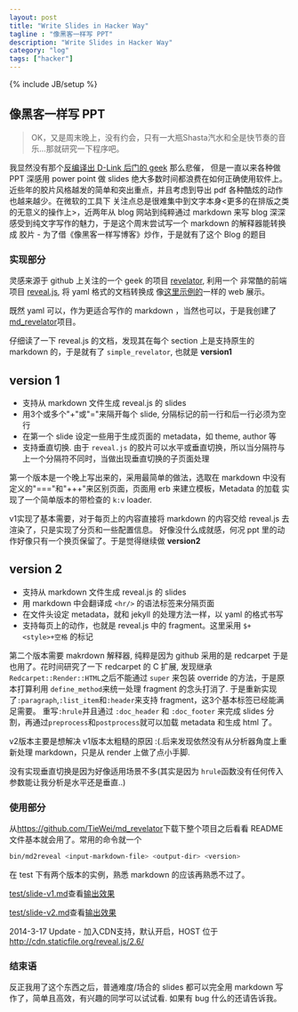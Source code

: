 ```yaml
---
layout: post
title: "Write Slides in Hacker Way"
tagline : "像黑客一样写 PPT"
description: "Write Slides in Hacker Way"
category: "log"
tags: ["hacker"]
---
```

{% include JB/setup %}

## 像黑客一样写 PPT

> OK，又是周末晚上，没有约会，只有一大瓶Shasta汽水和全是快节奏的音乐...那就研究一下程序吧。

我显然没有那个[反编译出 D-Link 后门的 geek](http://blog.jobbole.com/49959/) 那么悲催，
但是一直以来各种做 PPT 深感用 power point 做 slides 绝大多数时间都浪费在如何正确使用软件上。
近些年的胶片风格越发的简单和突出重点，并且考虑到导出 pdf 各种酷炫的动作也越来越少。在微软的工具下
关注点总是很难集中到文字本身<更多的在排版之类的无意义的操作上>，近两年从 blog 网站到纯粹通过
markdown 来写 blog 深深感受到纯文字写作的魅力，于是这个周末尝试写一个 markdown 的解释器能转换成
胶片 -  为了借《像黑客一样写博客》炒作，于是就有了这个 Blog 的题目

### 实现部分

灵感来源于 github 上关注的一个 geek 的项目 [revelator](https://github.com/mpdehaan/revelator), 利用一个
非常酷的前端项目 [reveal.js](https://github.com/hakimel/reveal.js/), 将 yaml 格式的文档转换成
像[这里示例的](http://lab.hakim.se/reveal-js/#/)一样的 web 展示。

既然 yaml 可以，作为更适合写作的 markdown ，当然也可以，于是我创建了 [md_revelator](https://github.com/TieWei/md_revelator)项目。

仔细读了一下 reveal.js 的文档，发现其在每个 section 上是支持原生的 markdown 的，于是就有了 `simple_revelator`, 也就是 **version1**

version 1 
---

* 支持从 markdown 文件生成 reveal.js 的 slides
* 用3个或多个"+"或"="来隔开每个 slide, 分隔标记的前一行和后一行必须为空行
* 在第一个 slide 设定一些用于生成页面的 metadata，如 theme, author 等
* 支持垂直切换. 由于 `reveal.js` 的胶片可以水平或垂直切换，所以当分隔符与上一个分隔符不同时，当做出现垂直切换的子页面处理

第一个版本是一个晚上写出来的，采用最简单的做法，选取在 markdown 中没有定义的"==="和"+++"来区别页面，页面用 erb 来建立模板，Metadata 的加载
实现了一个简单版本的带检查的 `k:v` loader.


v1实现了基本需要，对于每页上的内容直接将 markdown 的内容交给 reveal.js 去渲染了，只是实现了分页和一些配置信息。
好像没什么成就感，何况 ppt 里的动作好像只有一个换页保留了。于是觉得继续做 **version2**


version 2
---

* 支持从 markdown 文件生成 reveal.js 的 slides 
* 用 markdown 中会翻译成 `<hr/>` 的语法标签来分隔页面
* 在文件头设定 metadata，就和 jekyll 的处理方法一样，以 yaml 的格式书写
* 支持每页上的动作，也就是 reveal.js 中的 fragment。这里采用 `$+<style>+空格` 的标记

第二个版本需要 makrdown 解释器, 纯粹是因为 github 采用的是 redcarpet 于是也用了。花时间研究了一下 redcarpet 的 C 扩展,
发现继承`Redcarpet::Render::HTML`之后不能通过 `super` 来包装 override 的方法，于是原本打算利用 `define_method`来统一处理
fragment 的念头打消了. 于是重新实现了`:paragraph`,`:list_item`和`:header`来支持 fragment，这3个基本标签已经能满足需要。
重写`:hrule`并且通过 `:doc_header` 和 `:doc_footer` 来完成 slides 分割，再通过`preprocess`和`postprocess`就可以加载
metadata 和生成 html 了。

v2版本主要是想解决 v1版本太粗糙的原因 :(.后来发现依然没有从分析器角度上重新处理 markdown，只是从 render 上做了点小手脚.

没有实现垂直切换是因为好像适用场景不多(其实是因为 `hrule`函数没有任何传入参数能让我分析是水平还是垂直..)


### 使用部分

从<https://github.com/TieWei/md_revelator>下载下整个项目之后看看 README 文件基本就会用了。常用的命令就一个

``` bash
bin/md2reveal <input-markdown-file> <output-dir> <version>
```

在 test 下有两个版本的实例，熟悉 markdown 的应该再熟悉不过了。

[test/slide-v1.md](https://github.com/TieWei/md_revelator/blob/master/test/slide-v1.md)查看<a href="/codes/md_revelator/slide-v1.html" target="_blank">输出效果</a>

[test/slide-v2.md](https://github.com/TieWei/md_revelator/blob/master/test/slide-v2.md)查看<a href="/codes/md_revelator/slide-v2.html" target="_blank">输出效果</a>

2014-3-17 Update - 加入CDN支持，默认开启，HOST 位于 <http://cdn.staticfile.org/reveal.js/2.6/> 


### 结束语

反正我用了这个东西之后，普通难度/场合的 slides 都可以完全用 markdown 写作了，简单且高效，有兴趣的同学可以试试看.
如果有 bug 什么的还请告诉我。
